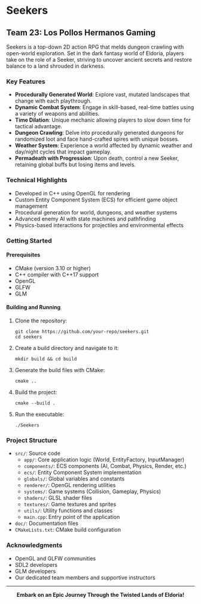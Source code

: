 # Seekers

## Team 23: Los Pollos Hermanos Gaming

Seekers is a top-down 2D action RPG that melds dungeon crawling with open-world exploration. Set in the dark fantasy world of Eldoria, players take on the role of a Seeker, striving to uncover ancient secrets and restore balance to a land shrouded in darkness.

### Key Features

- **Procedurally Generated World**: Explore vast, mutated landscapes that change with each playthrough.
- **Dynamic Combat System**: Engage in skill-based, real-time battles using a variety of weapons and abilities.
- **Time Dilation**: Unique mechanic allowing players to slow down time for tactical advantage.
- **Dungeon Crawling**: Delve into procedurally generated dungeons for randomized loot and face hand-crafted spires with unique bosses.
- **Weather System**: Experience a world affected by dynamic weather and day/night cycles that impact gameplay.
- **Permadeath with Progression**: Upon death, control a new Seeker, retaining global buffs but losing items and levels.

### Technical Highlights

- Developed in C++ using OpenGL for rendering
- Custom Entity Component System (ECS) for efficient game object management
- Procedural generation for world, dungeons, and weather systems
- Advanced enemy AI with state machines and pathfinding
- Physics-based interactions for projectiles and environmental effects

### Getting Started

#### Prerequisites

- CMake (version 3.10 or higher)
- C++ compiler with C++17 support
- OpenGL
- GLFW
- GLM

#### Building and Running

1. Clone the repository:
   ```
   git clone https://github.com/your-repo/seekers.git
   cd seekers
   ```

2. Create a build directory and navigate to it:
   ```
   mkdir build && cd build
   ```

3. Generate the build files with CMake:
   ```
   cmake ..
   ```

4. Build the project:
   ```
   cmake --build .
   ```

5. Run the executable:
   ```
   ./Seekers
   ```

### Project Structure

- `src/`: Source code
  - `app/`: Core application logic (World, EntityFactory, InputManager)
  - `components/`: ECS components (AI, Combat, Physics, Render, etc.)
  - `ecs/`: Entity Component System implementation
  - `globals/`: Global variables and constants
  - `renderer/`: OpenGL rendering utilities
  - `systems/`: Game systems (Collision, Gameplay, Physics)
  - `shaders/`: GLSL shader files
  - `textures/`: Game textures and sprites
  - `utils/`: Utility functions and classes
  - `main.cpp`: Entry point of the application
- `doc/`: Documentation files
- `CMakeLists.txt`: CMake build configuration

### Acknowledgments

- OpenGL and GLFW communities
- SDL2 developers
- GLM developers
- Our dedicated team members and supportive instructors

---

<p align="center">
    <strong>Embark on an Epic Journey Through the Twisted Lands of Eldoria!</strong>
</p>
